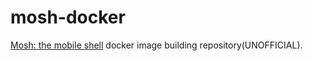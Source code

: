 # mosh-docker

[Mosh: the mobile shell](https://mosh.org/) docker image building repository(UNOFFICIAL).

